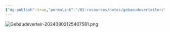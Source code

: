 ```yaml
---
{"dg-publish":true,"permalink":"/02-resources/notes/gebaeudeverteiler/","tags":["hardware","netzwerk/kabel"],"noteIcon":"","updated":"2025-09-05T10:12:29.558+02:00"}
---
```


![Gebäudeverteir-20240802125407581.png](/img/user/02%20-%20RESOURCES/Files/IMG/Geb%C3%A4udeverteir-20240802125407581.png)
